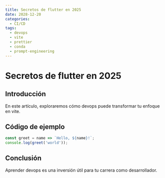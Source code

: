 ```yaml
---
title: Secretos de flutter en 2025
date: 2028-12-20
categories:
  - CI/CD
tags:
  - devops
  - vite
  - prettier
  - conda
  - prompt-engineering
---
```


# Secretos de flutter en 2025

## Introducción

En este artículo, exploraremos cómo devops puede transformar tu enfoque en vite.

## Código de ejemplo

```javascript
const greet = name => `Hello, ${name}!`;
console.log(greet('world'));
```

## Conclusión

Aprender devops es una inversión útil para tu carrera como desarrollador.